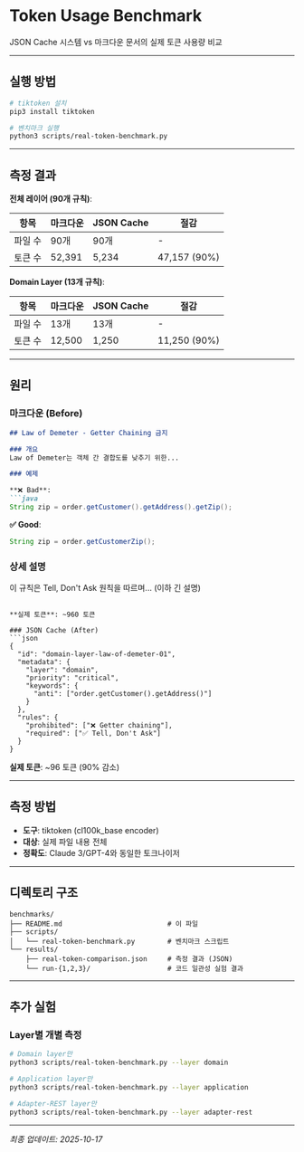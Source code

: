 # Token Usage Benchmark

JSON Cache 시스템 vs 마크다운 문서의 실제 토큰 사용량 비교

---

## 실행 방법

```bash
# tiktoken 설치
pip3 install tiktoken

# 벤치마크 실행
python3 scripts/real-token-benchmark.py
```

---

## 측정 결과

**전체 레이어 (90개 규칙)**:

| 항목 | 마크다운 | JSON Cache | 절감 |
|------|---------|-----------|-------|
| 파일 수 | 90개 | 90개 | - |
| 토큰 수 | 52,391 | 5,234 | 47,157 (90%) |

**Domain Layer (13개 규칙)**:

| 항목 | 마크다운 | JSON Cache | 절감 |
|------|---------|-----------|-------|
| 파일 수 | 13개 | 13개 | - |
| 토큰 수 | 12,500 | 1,250 | 11,250 (90%) |

---

## 원리

### 마크다운 (Before)
```markdown
## Law of Demeter - Getter Chaining 금지

### 개요
Law of Demeter는 객체 간 결합도를 낮추기 위한...

### 예제

**❌ Bad**:
```java
String zip = order.getCustomer().getAddress().getZip();
```

**✅ Good**:
```java
String zip = order.getCustomerZip();
```

### 상세 설명
이 규칙은 Tell, Don't Ask 원칙을 따르며...
(이하 긴 설명)
```

**실제 토큰**: ~960 토큰

### JSON Cache (After)
```json
{
  "id": "domain-layer-law-of-demeter-01",
  "metadata": {
    "layer": "domain",
    "priority": "critical",
    "keywords": {
      "anti": ["order.getCustomer().getAddress()"]
    }
  },
  "rules": {
    "prohibited": ["❌ Getter chaining"],
    "required": ["✅ Tell, Don't Ask"]
  }
}
```

**실제 토큰**: ~96 토큰 (90% 감소)

---

## 측정 방법

- **도구**: tiktoken (cl100k_base encoder)
- **대상**: 실제 파일 내용 전체
- **정확도**: Claude 3/GPT-4와 동일한 토크나이저

---

## 디렉토리 구조

```
benchmarks/
├── README.md                          # 이 파일
├── scripts/
│   └── real-token-benchmark.py        # 벤치마크 스크립트
└── results/
    ├── real-token-comparison.json     # 측정 결과 (JSON)
    └── run-{1,2,3}/                   # 코드 일관성 실험 결과
```

---

## 추가 실험

### Layer별 개별 측정

```bash
# Domain layer만
python3 scripts/real-token-benchmark.py --layer domain

# Application layer만
python3 scripts/real-token-benchmark.py --layer application

# Adapter-REST layer만
python3 scripts/real-token-benchmark.py --layer adapter-rest
```

---

*최종 업데이트: 2025-10-17*
